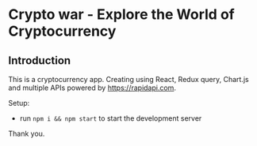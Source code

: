 # Crypto war - Explore the World of Cryptocurrency

## Introduction

This is a cryptocurrency app. Creating using React, Redux query, Chart.js and multiple APIs powered by https://rapidapi.com.

Setup:

- run `npm i && npm start` to start the development server

Thank you.
